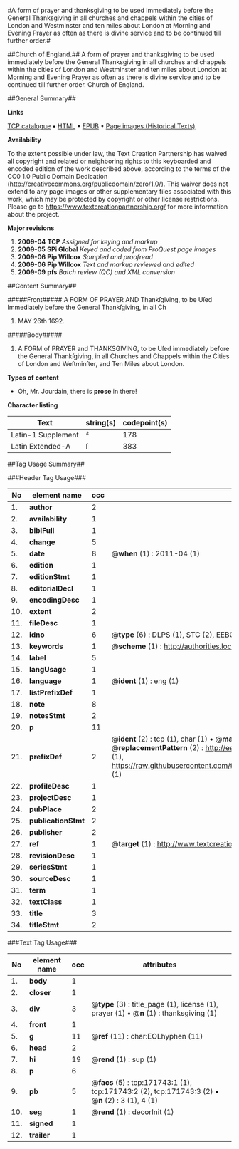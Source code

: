 #A form of prayer and thanksgiving to be used immediately before the General Thanksgiving in all churches and chappels within the cities of London and Westminster and ten miles about London at Morning and Evening Prayer as often as there is divine service and to be continued till further order.#

##Church of England.##
A form of prayer and thanksgiving to be used immediately before the General Thanksgiving in all churches and chappels within the cities of London and Westminster and ten miles about London at Morning and Evening Prayer as often as there is divine service and to be continued till further order.
Church of England.

##General Summary##

**Links**

[TCP catalogue](http://www.ota.ox.ac.uk/tcp/)  • 
[HTML](http://tei.it.ox.ac.uk/tcp/Texts-HTML/free/A79/A79670.html)  • 
[EPUB](http://tei.it.ox.ac.uk/tcp/Texts-EPUB/free/A79/A79670.epub) • 
[Page images (Historical Texts)](https://historicaltexts.jisc.ac.uk/eebo-45504438e)

**Availability**

To the extent possible under law, the Text Creation Partnership has waived all copyright and related or neighboring rights to this keyboarded and encoded edition of the work described above, according to the terms of the CC0 1.0 Public Domain Dedication (http://creativecommons.org/publicdomain/zero/1.0/). This waiver does not extend to any page images or other supplementary files associated with this work, which may be protected by copyright or other license restrictions. Please go to https://www.textcreationpartnership.org/ for more information about the project.

**Major revisions**

1. __2009-04__ __TCP__ *Assigned for keying and markup*
1. __2009-05__ __SPi Global__ *Keyed and coded from ProQuest page images*
1. __2009-06__ __Pip Willcox__ *Sampled and proofread*
1. __2009-06__ __Pip Willcox__ *Text and markup reviewed and edited*
1. __2009-09__ __pfs__ *Batch review (QC) and XML conversion*

##Content Summary##

#####Front#####
A FORM OF PRAYER AND Thankſgiving, to be Uſed Immediately before the General Thankſgiving, in all Ch
1. MAY 26th 1692.

#####Body#####

1. A FORM of PRAYER and THANKSGIVING, to be Uſed immediately before the General Thankſgiving, in all Churches and Chappels within the Cities of London and Weſtminſter, and Ten Miles about London.

**Types of content**

  * Oh, Mr. Jourdain, there is **prose** in there!

**Character listing**


|Text|string(s)|codepoint(s)|
|---|---|---|
|Latin-1 Supplement|²|178|
|Latin Extended-A|ſ|383|

##Tag Usage Summary##

###Header Tag Usage###

|No|element name|occ|attributes|
|---|---|---|---|
|1.|__author__|2||
|2.|__availability__|1||
|3.|__biblFull__|1||
|4.|__change__|5||
|5.|__date__|8| @__when__ (1) : 2011-04 (1)|
|6.|__edition__|1||
|7.|__editionStmt__|1||
|8.|__editorialDecl__|1||
|9.|__encodingDesc__|1||
|10.|__extent__|2||
|11.|__fileDesc__|1||
|12.|__idno__|6| @__type__ (6) : DLPS (1), STC (2), EEBO-CITATION (1), OCLC (1), VID (1)|
|13.|__keywords__|1| @__scheme__ (1) : http://authorities.loc.gov/ (1)|
|14.|__label__|5||
|15.|__langUsage__|1||
|16.|__language__|1| @__ident__ (1) : eng (1)|
|17.|__listPrefixDef__|1||
|18.|__note__|8||
|19.|__notesStmt__|2||
|20.|__p__|11||
|21.|__prefixDef__|2| @__ident__ (2) : tcp (1), char (1)  •  @__matchPattern__ (2) : ([0-9\-]+):([0-9IVX]+) (1), (.+) (1)  •  @__replacementPattern__ (2) : http://eebo.chadwyck.com/downloadtiff?vid=$1&page=$2 (1), https://raw.githubusercontent.com/textcreationpartnership/Texts/master/tcpchars.xml#$1 (1)|
|22.|__profileDesc__|1||
|23.|__projectDesc__|1||
|24.|__pubPlace__|2||
|25.|__publicationStmt__|2||
|26.|__publisher__|2||
|27.|__ref__|1| @__target__ (1) : http://www.textcreationpartnership.org/docs/. (1)|
|28.|__revisionDesc__|1||
|29.|__seriesStmt__|1||
|30.|__sourceDesc__|1||
|31.|__term__|1||
|32.|__textClass__|1||
|33.|__title__|3||
|34.|__titleStmt__|2||


###Text Tag Usage###

|No|element name|occ|attributes|
|---|---|---|---|
|1.|__body__|1||
|2.|__closer__|1||
|3.|__div__|3| @__type__ (3) : title_page (1), license (1), prayer (1)  •  @__n__ (1) : thanksgiving (1)|
|4.|__front__|1||
|5.|__g__|11| @__ref__ (11) : char:EOLhyphen (11)|
|6.|__head__|2||
|7.|__hi__|19| @__rend__ (1) : sup (1)|
|8.|__p__|6||
|9.|__pb__|5| @__facs__ (5) : tcp:171743:1 (1), tcp:171743:2 (2), tcp:171743:3 (2)  •  @__n__ (2) : 3 (1), 4 (1)|
|10.|__seg__|1| @__rend__ (1) : decorInit (1)|
|11.|__signed__|1||
|12.|__trailer__|1||
